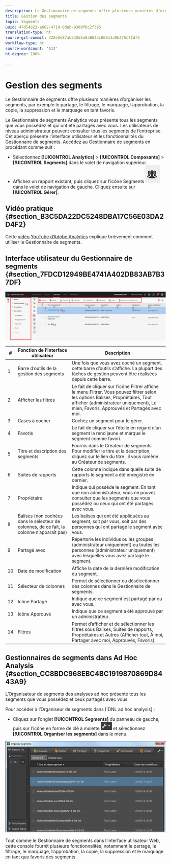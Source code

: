 ```yaml
---
description: Le Gestionnaire de segments offre plusieurs manières d’organiser les segments, par exemple le partage, le filtrage, le marquage, l’approbation, la copie, la suppression et le marquage en tant favoris.
title: Gestion des segments
topic: Segments
uuid: 47d54822-a662-471d-8dab-03ddf6c2f395
translation-type: ht
source-git-commit: 322e2e87ab532d5e8a864dc06613a9b275c71df5
workflow-type: ht
source-wordcount: '512'
ht-degree: 100%

---
```



# Gestion des segments

Le Gestionnaire de segments offre plusieurs manières d’organiser les segments, par exemple le partage, le filtrage, le marquage, l’approbation, la copie, la suppression et le marquage en tant favoris.

Le Gestionnaire de segments Analytics vous présente tous les segments que vous possédez et qui ont été partagés avec vous. Les utilisateurs de niveau administrateur peuvent consulter tous les segments de l’entreprise. Cet aperçu présente l’interface utilisateur et les fonctionnalités du Gestionnaire de segments. Accédez au Gestionnaire de segments en procédant comme suit :

* Sélectionnez **[!UICONTROL Analytics]** > **[!UICONTROL Composants]** > **[!UICONTROL Segments]** dans le volet de navigation supérieur.
* Affichez un rapport existant, puis cliquez sur l’icône Segments ![](assets/segment_icon.png) dans le volet de navigation de gauche. Cliquez ensuite sur **[!UICONTROL Gérer]**.

## Vidéo pratique {#section_B3C5DA22DC5248DBA17C56E03DA2D4F2}

Cette [vidéo YouTube d’Adobe Analytics](https://www.youtube.com/watch?v=CdfOq98PTrg&amp;index=6&amp;list=PL2tCx83mn7GtHqZicFTa--aE6d02BvvTd) explique brièvement comment utiliser le Gestionnaire de segments.

## Interface utilisateur du Gestionnaire de segments {#section_7FDCD12949BE4741A402DB83AB7B37DF}

![](assets/segment_manager_ui.png)

| # | Fonction de l’interface utilisateur | Description |
|---|---|---|
| 1 | Barre d’outils de la gestion des segments | Une fois que vous avez coché un segment, cette barre d’outils s’affiche. La plupart des tâches de gestion peuvent être réalisées depuis cette barre. |
| 2 | Afficher les filtres | Le fait de cliquer sur l’icône Filtrer affiche le menu Filtrer. Vous pouvez filtrer selon les options Balises, Propriétaires, Tout afficher (administrateur uniquement), Le mien, Favoris, Approuvés et Partagés avec moi. |
| 3 | Cases à cocher | Cochez un segment pour le gérer. |
| 4 | Favoris | Le fait de cliquer sur l’étoile en regard d’un segment la rend jaune et marque le segment comme favori. |
| 5 | Titre et description des segments | Fournis dans le Créateur de segments. Pour modifier le titre et la description, cliquez sur le lien du titre : il vous ramène au Créateur de segments. |
| 6 | Suites de rapports | Cette colonne indique dans quelle suite de rapports le segment a été enregistré en dernier. |
| 7 | Propriétaire | Indique qui possède le segment. En tant que non administrateur, vous ne pouvez consulter que les segments que vous possédez ou ceux qui ont été partagés avec vous. |
| 8 | Balises (non cochées dans le sélecteur de colonnes, de ce fait, la colonne n’apparaît pas) | Les balises qui ont été appliquées au segment, soit par vous, soit par des personnes qui ont partagé le segment avec vous. |
| 9 | Partagé avec | Répertorie les individus ou les groupes (administrateur uniquement) ou toutes les personnes (administrateur uniquement) avec lesquelles vous avez partagé le segment. |
| 10 | Date de modification | Affiche la date de la dernière modification du segment. |
| 11 | Sélecteur de colonnes | Permet de sélectionner ou désélectionner des colonnes dans le Gestionnaire de segments. |
| 12 | Icône Partagé | Indique que ce segment est partagé par ou avec vous. |
| 13 | Icône Approuvé | Indique que ce segment a été approuvé par un administrateur. |
| 14 | Filtres | Permet d’afficher et de sélectionner les filtres sous Balises, Suites de rapports, Propriétaires et Autres (Afficher tout, À moi, Partager avec moi, Approuvés, Favoris). |

## Gestionnaires de segments dans Ad Hoc Analysis {#section_CC8BDC968EBC4BC1919870869D8443A9}

L’Organisateur de segments des analyses ad hoc présente tous les segments que vous possédez et ceux partagés avec vous.

Pour accéder à l’Organiseur de segments dans [!DNL ad hoc analysis] :

* Cliquez sur l’onglet **[!UICONTROL Segments]** du panneau de gauche, puis sur l’icône en forme de clé à molette ![](assets/wrench_icon.png) et sélectionnez **[!UICONTROL Organiser les segments]** dans le menu.

![](assets/ad_hoc_organize_segments.png)

Tout comme le Gestionnaire de segments dans l’interface utilisateur Web, cette console fournit plusieurs fonctionnalités, notamment le partage, le filtrage, le marquage, l’approbation, la copie, la suppression et le marquage en tant que favoris des segments.
